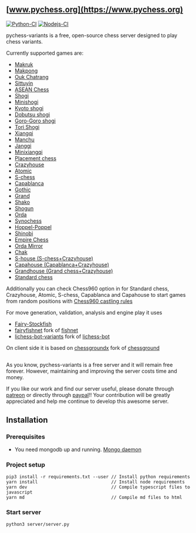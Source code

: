 ## [www.pychess.org](https://www.pychess.org)

[![Python-CI](https://github.com/gbtami/pychess-variants/actions/workflows/ci.yml/badge.svg)](https://github.com/gbtami/pychess-variants/actions/workflows/ci.yml)
[![Nodejs-CI](https://github.com/gbtami/pychess-variants/actions/workflows/nodejs.yml/badge.svg)](https://github.com/gbtami/pychess-variants/actions/workflows/nodejs.yml)

pychess-variants is a free, open-source chess server designed to play chess variants.

Currently supported games are:

- [Makruk](https://www.pychess.org/variants/makruk)
- [Makpong](https://www.pychess.org/variants/makpong)
- [Ouk Chatrang](https://www.pychess.org/variants/cambodian)
- [Sittuyin](https://www.pychess.org/variants/sittuyin)
- [ASEAN Chess](https://www.pychess.org/variants/asean)
- [Shogi](https://www.pychess.org/variants/shogi)
- [Minishogi](https://www.pychess.org/variants/minishogi)
- [Kyoto shogi](https://www.pychess.org/variants/kyotoshogi)
- [Dobutsu shogi](https://www.pychess.org/variants/dobutsu)
- [Goro-Goro shogi](https://www.pychess.org/variants/gorogoro)
- [Tori Shogi](https://www.pychess.org/variants/torishogi)
- [Xiangqi](https://www.pychess.org/variants/xiangqi)
- [Manchu](https://www.pychess.org/variants/manchu)
- [Janggi](https://www.pychess.org/variants/janggi)
- [Minixiangqi](https://www.pychess.org/variants/minixiangqi)
- [Placement chess](https://www.pychess.org/variants/placement)
- [Crazyhouse](https://www.pychess.org/variants/crazyhouse)
- [Atomic](https://www.pychess.org/variants/atomic)
- [S-chess](https://www.pychess.org/variants/seirawan)
- [Capablanca](https://www.pychess.org/variants/capablanca)
- [Gothic](https://www.pychess.org/variants/gothic)
- [Grand](https://www.pychess.org/variants/grand)
- [Shako](https://www.pychess.org/variants/shako)
- [Shogun](https://www.pychess.org/variants/shogun)
- [Orda](https://www.pychess.org/variants/orda)
- [Synochess](https://www.pychess.org/variants/synochess)
- [Hoppel-Poppel](https://www.pychess.org/variants/hoppelpoppel)
- [Shinobi](https://www.pychess.org/variants/shinobi)
- [Empire Chess](https://www.pychess.org/variants/empire)
- [Orda Mirror](https://www.pychess.org/variants/ordamirror)
- [Chak](https://www.pychess.org/variants/chak)
- [S-house (S-chess+Crazyhouse)](https://www.pychess.org/variants/shouse)
- [Capahouse (Capablanca+Crazyhouse)](https://www.pychess.org/variants/capahouse)
- [Grandhouse (Grand chess+Crazyhouse)](https://www.pychess.org/variants/grandhouse)
- [Standard chess](https://www.pychess.org/variants/chess)

Additionally you can check Chess960 option in for Standard chess, Crazyhouse, Atomic, S-chess, Capablanca and Capahouse to start games from random positions with 
[Chess960 castling rules](https://en.wikipedia.org/wiki/Chess960#Castling_rules)

For move generation, validation, analysis and engine play it uses
- [Fairy-Stockfish](https://github.com/ianfab/Fairy-Stockfish)
- [fairyfishnet](https://github.com/gbtami/fairyfishnet) fork of [fishnet](https://github.com/niklasf/fishnet)
- [lichess-bot-variants](https://github.com/gbtami/lichess-bot-variants) fork of [lichess-bot](https://github.com/careless25/lichess-bot)

On client side it is based on
[chessgroundx](https://github.com/gbtami/chessgroundx) fork of [chessground](https://github.com/ornicar/chessground)

##

As you know, pychess-variants is a free server and it will remain free forever. However, maintaining and improving the server costs time and money.

If you like our work and find our server useful, please donate through [patreon](https://www.patreon.com/pychess) or directly through [paypal](https://www.paypal.me/gbtami)!!
Your contribution will be greatly appreciated and help me continue to develop this awesome server.

## Installation

### Prerequisites
* You need mongodb up and running. [Mongo daemon](https://docs.mongodb.com/manual/installation/)


### Project setup
```
pip3 install -r requirements.txt --user // Install python requirements
yarn install                            // Install node requirements
yarn dev                                // Compile typescript files to javascript
yarn md                                 // Compile md files to html
```

### Start server
```
python3 server/server.py
```
